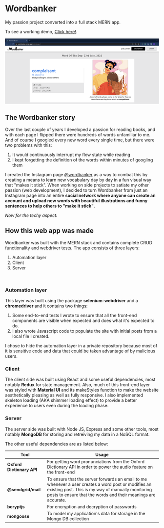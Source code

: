 # Wordbanker

My passion project converted into a full stack MERN app.

To see a working demo, [Click here!](https://wordbanker.vercel.app/).

<img src="https://raw.githubusercontent.com/josh-umahi/josh-umahi/master/.github/images/wordbanker_wotd.png"/>
<br>

## The Wordbanker story

Over the last couple of years I developed a passion for reading books, and with each page I flipped there were hundreds of words unfamiliar to me. And of course I googled every new word every single time, but there were two problems with this:
1) It would continuously interrupt my flow state while reading
2) I kept forgetting the definition of the words within minutes of googling them

I created the Instagram page [@wordbanker](https://www.instagram.com/wordbanker/) as a way to combat this by creating a means to learn new vocabulary day by day in a fun visual way that "makes it stick". When working on side projects to satiate my other passion (web development), I decided to turn Wordbanker from just an Instagram page into an entire **social network where anyone can create an account and upload new words with beautiful illustrations and funny sentences to help others to "make it stick"**.

*Now for the techy aspect:* 
<br>

## How this web app was made
Wordbanker was built with the MERN stack and contains complete CRUD functionality and webdriver tests.
The app consists of three layers: 
1) Automation layer
2) Client
3) Server 
<br>

### Automation layer

This layer was built using the package **selenium-webdriver** and a **chromedriver** and it contains two things:

1) Some end-to-end tests I wrote to ensure that all the front-end components are visible when expected and does what it's expected to do.
2) I also wrote Javascript code to populate the site with initial posts from a local file I created.

I chose to hide the automation layer in a private repository because most of it is sensitive code and data that could be taken advantage of by malicious users. 
<br>

### Client

The client side was built using React and some useful dependencies, most notably **Redux** for state management. Also, much of this front-end layer was styled with **Material UI** and its makeStyles function to make the website aesthetically pleasing as well as fully responsive. I also implemented skeleton loading (AKA shimmer loading effect) to provide a better experience to users even during the loading phase.
<br>

### Server

The server side was built with Node JS, Express and some other tools, most notably **MongoDB** for storing and retreiving my data in a NoSQL format.

The other useful dependencies are as listed below:

| Tool                                | Usage                                                  |
| ------------------------------------ | ------------------------------------------------------ |
| **Oxford Dictionary API**          | For getting word pronunciations from the Oxford Dictionary API in order to power the audio feature on the front-end                               |
| **@sendgrid/mail**          | To ensure that the server forwards an email to me whenever a user creates a word post or modifies an existing post. This is my way of manually monitoring posts to ensure that the words and their meanings are accurate.                                   |
| **bcryptjs**          | For encryption and decryption of passwords                                |
| **mongoose**          | To model my application's data for storage in the Mongo DB collection                                   |
